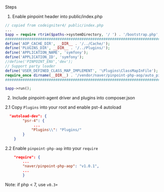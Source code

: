 
Steps

1. Enable pinpoint header into public/index.php

``` php
// copied from codeigniter4/ public/index.php 
... 
$app = require rtrim($paths->systemDirectory, '/ ') . '/bootstrap.php';
########################################################################
define('AOP_CACHE_DIR', __DIR__ . '/../Cache/');
define('PLUGINS_DIR', __DIR__ . '/../Plugins/');
define('APPLICATION_NAME', 'symfony');
define('APPLICATION_ID', 'symfony');
//define('PINPOINT_ENV','dev');
// Support party loader
define('USER_DEFINED_CLASS_MAP_IMPLEMENT', '\Plugins\ClassMapInFile');
require_once dirname(__DIR__) . '/vendor/naver/pinpoint-php-aop/auto_pinpointed.php';
########################################################################

$app->run();


```

2. Include pinpoint-agent driver and plugins into composer.json

2.1 Copy `Plugins` into your root and enable pst-4 autoload

```json
  "autoload-dev": {
        "psr-4": {
             ...
            "Plugins\\": "Plugins/"
        }
    }
```

2.2 Enable `pinpoint-php-aop` into your `require`

```json
    "require": {
        ...
        "naver/pinpoint-php-aop": "v1.0.1",
        ...
        }
```

Note: if php < 7, use `v0.3+`